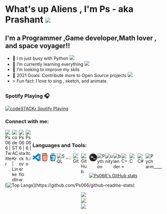 # What's up Aliens , I'm Ps - aka Prashant <img src="https://raw.githubusercontent.com/MartinHeinz/MartinHeinz/master/wave.gif" width="30px">



## I'm a Programmer ,Game developer,Math lover , and space voyager!!

- 🔭 I m just busy with Python <img src="https://cdn-0.emojis.wiki/wp-content/uploads/2020/12/smiling-face-with-hearts.gif" width=22px>
- 🌱 I’m currently learning everything <img src="https://cdn-0.emojis.wiki/wp-content/uploads/2020/12/beaming-face-with-smiling-eyes-1.gif" width=22px>
- 👯 I’m looking to improve my skils
- 🥅 2021 Goals: Contribute more to Open Source projects <img src="https://cdn-0.emojis.wiki/wp-content/uploads/2020/12/cowboy-hat-face.gif" width=22px>
- ⚡ Fun fact: I love to sing , sketch, and animate.

### Spotify Playing 🎧

[<img src="https://now-playing-codestackr.vercel.app/api/spotify-playing" alt="codeSTACKr Spotify Playing" width="350" />](https://open.spotify.com/user/9oetejl40g39p7lph93tjijcb)

### Connect with me:



[<img align="left" alt="Ps066 | Twitter" width="22px" src="https://image.flaticon.com/icons/png/128/1409/1409937.png" />][twitter]
[<img align="left" alt="codeSTACKr | LinkedIn" width="22px" src="https://image.flaticon.com/icons/png/128/1409/1409945.png" />][linkedin]
[<img align="left" alt="Ps066 | stack over flow" width="22px" src="https://image.flaticon.com/icons/png/128/2111/2111628.png" />][stackoverflow]
[<img align="left" alt="Ps066 | itch.io" width="22px" src="https://encrypted-tbn0.gstatic.com/images?q=tbn:ANd9GcR9kvpVBC5BGJjLDRVPQvRhyeOM0HEsIb3mTg&usqp=CAU" />][itch.io]



<br />

### Languages and Tools:

<img align="left" alt="Visual Studio Code" width="26px" src="https://raw.githubusercontent.com/github/explore/80688e429a7d4ef2fca1e82350fe8e3517d3494d/topics/visual-studio-code/visual-studio-code.png" />
<img align="left" alt="HTML5" width="26px" src="https://raw.githubusercontent.com/github/explore/80688e429a7d4ef2fca1e82350fe8e3517d3494d/topics/html/html.png" />
<img align="left" alt="CSS3" width="26px" src="https://raw.githubusercontent.com/github/explore/80688e429a7d4ef2fca1e82350fe8e3517d3494d/topics/css/css.png" />


<img align="left" alt="SQL" width="26px" src="https://image.flaticon.com/icons/png/128/1265/1265531.png" />
<img align="left" alt="MySQL" width="26px" src="https://raw.githubusercontent.com/github/explore/80688e429a7d4ef2fca1e82350fe8e3517d3494d/topics/mysql/mysql.png" />

<img align="left" alt="Git" width="26px" src="https://image.flaticon.com/icons/png/128/2111/2111288.png" />
<img align="left" alt="GitHub" width="26px" src="https://image.flaticon.com/icons/png/128/733/733553.png" />
<img align="left" alt="Terminal" width="26px" src="https://raw.githubusercontent.com/github/explore/80688e429a7d4ef2fca1e82350fe8e3517d3494d/topics/terminal/terminal.png" />
<img align="left" alt="Python" width="26px" src="https://image.flaticon.com/icons/png/128/1822/1822899.png" />
<img align="left" alt="unity" width="26px" src="https://img.icons8.com/dusk/2x/unity.png" />
<img align="left" alt="blender" width="26px" src="https://img.icons8.com/color/2x/blender-3d.png" />
<img align="left" alt="C++" width="26px" src="https://img.icons8.com/color/2x/c-plus-plus-logo.png" />
<img align="left" alt="C" width="26px" src="https://img.icons8.com/color/2x/c-programming.png" />
<img align="left" alt="C#" width="26px" src="https://img.icons8.com/officel/2x/cs.png" />
<img align="left" alt="Pycharm" width="26px" src="https://img.icons8.com/color/2x/pycharm.png" />

<br />
<br />

---
[![Ps066's GitHub stats](https://github-readme-stats.vercel.app/api?username=Ps066&theme=tokyonight&count_private=true&show_icons=true)](https://github.com/Ps066/github-readme-stats)

[![Top Langs](https://github-readme-stats.vercel.app/api/top-langs/?username=Ps066&layout=compact&show_icons=true&align="center")](https://github.com/Ps066/github-readme-stats)
<div align="center">
   <img src="https://github-readme-stats.vercel.app/api/top-langs/?username=Ps066&layout=compact&show_icons=true" />
</div>

<div align="center">
   <img src="https://github-profile-trophy.vercel.app/?username=Ps066&no-frame=true" />
</div>

<div align="center">
    <img src="https://github-readme-stats.vercel.app/api/wakatime?username=Ps066"/>
</div>




[twitter]: https://twitter.com/Ps_066
[linkedin]: https://linkedin.com/in/prashant-shukla-4b0688209
[stackoverflow]: https://stackoverflow.com/users/15013114/p-s
[itch.io]:https://ps066.itch.io/

